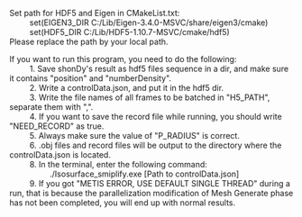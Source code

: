 Set path for HDF5 and Eigen in CMakeList.txt:  
    $\qquad$ set(EIGEN3_DIR C:/Lib/Eigen-3.4.0-MSVC/share/eigen3/cmake)  
    $\qquad$ set(HDF5_DIR C:/Lib/HDF5-1.10.7-MSVC/cmake/hdf5)  
Please replace the path by your local path.

If you want to run this program, you need to do the following:  
    $\qquad$ 1. Save shonDy's result as hdf5 files sequence in a dir, and make sure it contains "position" and "numberDensity".  
    $\qquad$ 2. Write a controlData.json, and put it in the hdf5 dir.  
    $\qquad$ 3. Write the file names of all frames to be batched in "H5_PATH", separate them with ",".  
    $\qquad$ 4. If you want to save the record file while running, you should write "NEED_RECORD" as true.  
    $\qquad$ 5. Always make sure the value of "P_RADIUS" is correct.  
    $\qquad$ 6. .obj files and record files will be output to the directory where the controlData.json is located.  
    $\qquad$ 8. In the terminal, enter the following command:  
    $\qquad$ $\qquad$     ./Isosurface_smiplify.exe [Path to controlData.json]  
    $\qquad$ 9. If you got "METIS ERROR, USE DEFAULT SINGLE THREAD" during a run, that is because the parallelization modification of Mesh Generate phase has not been completed, you will end up with normal results.